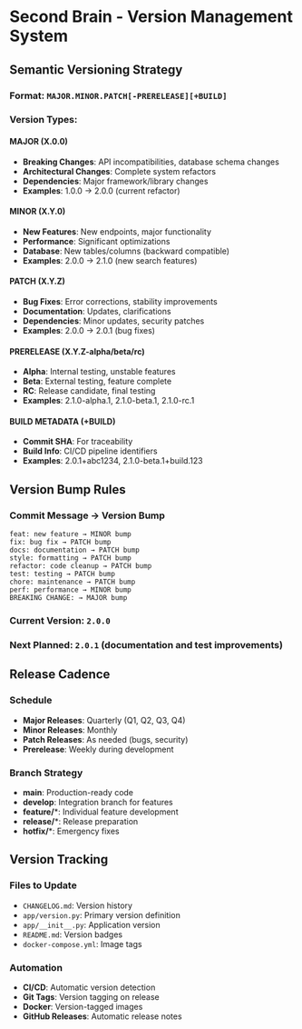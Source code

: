 # Second Brain - Version Management System

## Semantic Versioning Strategy

### Format: `MAJOR.MINOR.PATCH[-PRERELEASE][+BUILD]`

### Version Types:

#### **MAJOR (X.0.0)**
- **Breaking Changes**: API incompatibilities, database schema changes
- **Architectural Changes**: Complete system refactors
- **Dependencies**: Major framework/library changes
- **Examples**: 1.0.0 → 2.0.0 (current refactor)

#### **MINOR (X.Y.0)**
- **New Features**: New endpoints, major functionality
- **Performance**: Significant optimizations
- **Database**: New tables/columns (backward compatible)
- **Examples**: 2.0.0 → 2.1.0 (new search features)

#### **PATCH (X.Y.Z)**
- **Bug Fixes**: Error corrections, stability improvements
- **Documentation**: Updates, clarifications
- **Dependencies**: Minor updates, security patches
- **Examples**: 2.0.0 → 2.0.1 (bug fixes)

#### **PRERELEASE (X.Y.Z-alpha/beta/rc)**
- **Alpha**: Internal testing, unstable features
- **Beta**: External testing, feature complete
- **RC**: Release candidate, final testing
- **Examples**: 2.1.0-alpha.1, 2.1.0-beta.1, 2.1.0-rc.1

#### **BUILD METADATA (+BUILD)**
- **Commit SHA**: For traceability
- **Build Info**: CI/CD pipeline identifiers
- **Examples**: 2.0.1+abc1234, 2.1.0-beta.1+build.123

## Version Bump Rules

### **Commit Message → Version Bump**
```
feat: new feature → MINOR bump
fix: bug fix → PATCH bump
docs: documentation → PATCH bump
style: formatting → PATCH bump
refactor: code cleanup → PATCH bump
test: testing → PATCH bump
chore: maintenance → PATCH bump
perf: performance → MINOR bump
BREAKING CHANGE: → MAJOR bump
```

### **Current Version**: `2.0.0`
### **Next Planned**: `2.0.1` (documentation and test improvements)

## Release Cadence

### **Schedule**
- **Major Releases**: Quarterly (Q1, Q2, Q3, Q4)
- **Minor Releases**: Monthly
- **Patch Releases**: As needed (bugs, security)
- **Prerelease**: Weekly during development

### **Branch Strategy**
- **main**: Production-ready code
- **develop**: Integration branch for features
- **feature/***: Individual feature development
- **release/***: Release preparation
- **hotfix/***: Emergency fixes

## Version Tracking

### **Files to Update**
- `CHANGELOG.md`: Version history
- `app/version.py`: Primary version definition
- `app/__init__.py`: Application version
- `README.md`: Version badges
- `docker-compose.yml`: Image tags

### **Automation**
- **CI/CD**: Automatic version detection
- **Git Tags**: Version tagging on release
- **Docker**: Version-tagged images
- **GitHub Releases**: Automatic release notes
